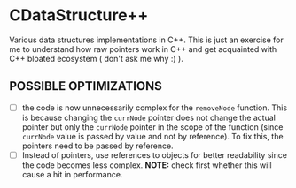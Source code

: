 # CDataStructure++

Various data structures implementations in C++. This is just an exercise for me to understand how raw pointers work in C++ and get acquainted with C++ bloated ecosystem ( don't ask me why :) ).

## POSSIBLE OPTIMIZATIONS  
- [ ] the code is now unnecessarily complex for the `removeNode` function. This is because changing the `currNode` pointer does not change the actual pointer but only the `currNode` pointer in the scope of the function (since `currNode` value is passed by value and not by reference). To fix this, the pointers need to be passed by reference.  
- [ ] Instead of pointers, use references to objects for better readability since the code becomes less complex. **NOTE:** check first whether this will cause a hit in performance.
